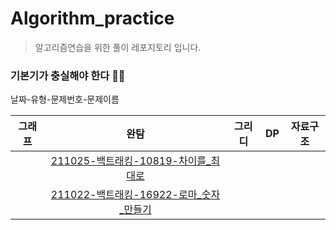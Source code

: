 # Algorithm_practice
>알고리즘연습을 위한 풀이 레포지토리 
>입니다.

### 기본기가 충실해야 한다 🏃‍♂️

날짜-유형-문제번호-문제이름

|그래프|완탐|그리디|DP|자료구조|
|:----------:|:----------:|:----------:|:----------:|:---------:|
||[211025-백트래킹-10819-차이를_최대로](https://github.com/BusChanny/Algorithm_practice/blob/main/BackTracking/BOJ_10819_차이를최대로.java)||||
||[211022-백트래킹-16922-로마_숫자_만들기](https://github.com/BusChanny/Algorithm_practice/blob/main/BackTracking/BOJ_16922_로마숫자만들기.java)||||
